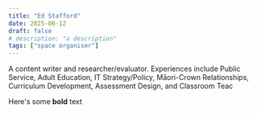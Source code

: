 ```yaml
---
title: "Ed Stafford"
date: 2025-06-12
draft: false
# description: "a description"
tags: ["space organiser"]
---
```


A content writer and researcher/evaluator. Experiences include Public Service, Adult Education, IT Strategy/Policy, Māori-Crown Relationships, Curriculum Development, Assessment Design, and Classroom Teac

Here's some **bold** text
